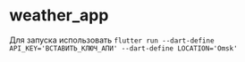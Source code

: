 # weather_app

Для запуска использовать `flutter run --dart-define API_KEY='ВСТАВИТЬ_КЛЮЧ_АПИ' --dart-define LOCATION='Omsk'`